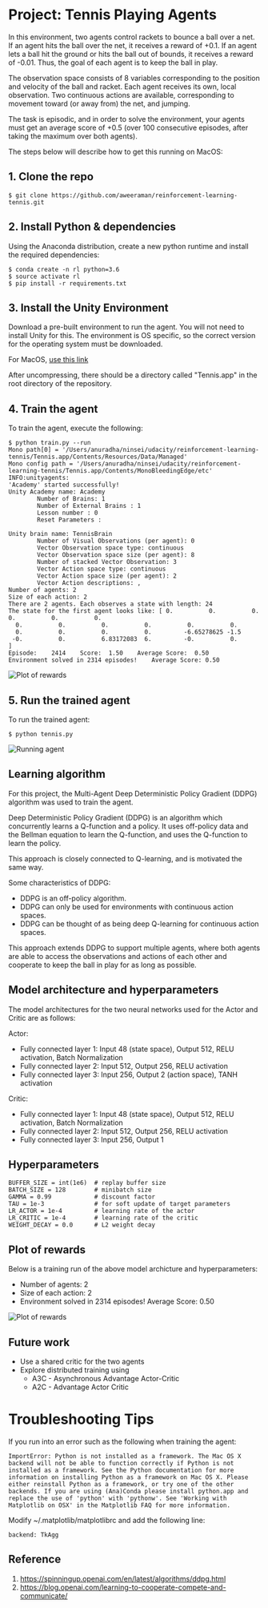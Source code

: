 # Project: Tennis Playing Agents

In this environment, two agents control rackets to bounce a ball over a net. If an agent
hits the ball over the net, it receives a reward of +0.1. If an agent lets a ball hit the
ground or hits the ball out of bounds, it receives a reward of -0.01. Thus, the goal of
each agent is to keep the ball in play.

The observation space consists of 8 variables corresponding to the position and velocity
of the ball and racket. Each agent receives its own, local observation. Two continuous
actions are available, corresponding to movement toward (or away from) the net, and jumping.

The task is episodic, and in order to solve the environment, your agents must get an average
score of +0.5 (over 100 consecutive episodes, after taking the maximum over both agents).

The steps below will describe how to get this running on MacOS:

## 1. Clone the repo

```
$ git clone https://github.com/aweeraman/reinforcement-learning-tennis.git
```

## 2. Install Python & dependencies

Using the Anaconda distribution, create a new python runtime and install the required dependencies:

```
$ conda create -n rl python=3.6
$ source activate rl
$ pip install -r requirements.txt
```

## 3. Install the Unity Environment

Download a pre-built environment to run the agent. You will not need to install Unity for this. The
environment is OS specific, so the correct version for the operating system must be downloaded.

For MacOS, [use this link](https://s3-us-west-1.amazonaws.com/udacity-drlnd/P3/Tennis/Tennis.app.zip)

After uncompressing, there should be a directory called "Tennis.app" in the root directory of the repository.

## 4. Train the agent

To train the agent, execute the following:

```
$ python train.py --run
Mono path[0] = '/Users/anuradha/ninsei/udacity/reinforcement-learning-tennis/Tennis.app/Contents/Resources/Data/Managed'
Mono config path = '/Users/anuradha/ninsei/udacity/reinforcement-learning-tennis/Tennis.app/Contents/MonoBleedingEdge/etc'
INFO:unityagents:
'Academy' started successfully!
Unity Academy name: Academy
        Number of Brains: 1
        Number of External Brains : 1
        Lesson number : 0
        Reset Parameters :

Unity brain name: TennisBrain
        Number of Visual Observations (per agent): 0
        Vector Observation space type: continuous
        Vector Observation space size (per agent): 8
        Number of stacked Vector Observation: 3
        Vector Action space type: continuous
        Vector Action space size (per agent): 2
        Vector Action descriptions: ,
Number of agents: 2
Size of each action: 2
There are 2 agents. Each observes a state with length: 24
The state for the first agent looks like: [ 0.          0.          0.          0.          0.          0.
  0.          0.          0.          0.          0.          0.
  0.          0.          0.          0.         -6.65278625 -1.5
 -0.          0.          6.83172083  6.         -0.          0.        ]
Episode: 	2414 	Score: 	1.50 	Average Score: 	0.50
Environment solved in 2314 episodes!	Average Score: 0.50
```

![Plot of rewards](https://raw.githubusercontent.com/aweeraman/reinforcement-learning-tennis/master/graph.png)

## 5. Run the trained agent

To run the trained agent:

```
$ python tennis.py
```

![Running agent](https://raw.githubusercontent.com/aweeraman/reinforcement-learning-tennis/master/running_agent.png)

## Learning algorithm

For this project, the Multi-Agent Deep Deterministic Policy Gradient (DDPG) algorithm was used to train the agent.

Deep Deterministic Policy Gradient (DDPG) is an algorithm which concurrently learns a Q-function and a policy.
It uses off-policy data and the Bellman equation to learn the Q-function, and uses the Q-function to learn the policy.

This approach is closely connected to Q-learning, and is motivated the same way.

Some characteristics of DDPG:
* DDPG is an off-policy algorithm.
* DDPG can only be used for environments with continuous action spaces.
* DDPG can be thought of as being deep Q-learning for continuous action spaces.

This approach extends DDPG to support multiple agents, where both agents are able to access
the observations and actions of each other and cooperate to keep the ball in play for as long as
possible.

## Model architecture and hyperparameters

The model architectures for the two neural networks used for the Actor and Critic are as follows:

Actor:
* Fully connected layer 1: Input 48 (state space), Output 512, RELU activation, Batch Normalization
* Fully connected layer 2: Input 512, Output 256, RELU activation
* Fully connected layer 3: Input 256, Output 2 (action space), TANH activation

Critic:
* Fully connected layer 1: Input 48 (state space), Output 512, RELU activation, Batch Normalization
* Fully connected layer 2: Input 512, Output 256, RELU activation
* Fully connected layer 3: Input 256, Output 1

## Hyperparameters

```
BUFFER_SIZE = int(1e6)  # replay buffer size
BATCH_SIZE = 128        # minibatch size
GAMMA = 0.99            # discount factor
TAU = 1e-3              # for soft update of target parameters
LR_ACTOR = 1e-4         # learning rate of the actor 
LR_CRITIC = 1e-4        # learning rate of the critic
WEIGHT_DECAY = 0.0      # L2 weight decay
```

## Plot of rewards

Below is a training run of the above model archicture and hyperparameters:

* Number of agents: 2
* Size of each action: 2
* Environment solved in 2314 episodes!	Average Score: 0.50

![Plot of rewards](https://raw.githubusercontent.com/aweeraman/reinforcement-learning-tennis/master/graph.png)

## Future work

* Use a shared critic for the two agents
* Explore distributed training using
	* A3C - Asynchronous Advantage Actor-Critic
	* A2C - Advantage Actor Critic

# Troubleshooting Tips

If you run into an error such as the following when training the agent:

```
ImportError: Python is not installed as a framework. The Mac OS X backend will not be able to function correctly if Python is not installed as a framework. See the Python documentation for more information on installing Python as a framework on Mac OS X. Please either reinstall Python as a framework, or try one of the other backends. If you are using (Ana)Conda please install python.app and replace the use of 'python' with 'pythonw'. See 'Working with Matplotlib on OSX' in the Matplotlib FAQ for more information.
```

Modify ~/.matplotlib/matplotlibrc and add the following line:

```
backend: TkAgg
```

## Reference

1. https://spinningup.openai.com/en/latest/algorithms/ddpg.html
2. https://blog.openai.com/learning-to-cooperate-compete-and-communicate/
